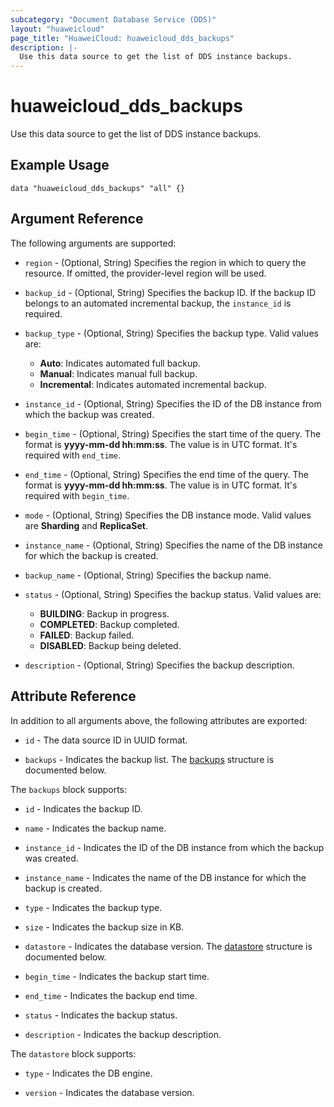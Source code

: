 ```yaml
---
subcategory: "Document Database Service (DDS)"
layout: "huaweicloud"
page_title: "HuaweiCloud: huaweicloud_dds_backups"
description: |-
  Use this data source to get the list of DDS instance backups.
---
```


# huaweicloud_dds_backups

Use this data source to get the list of DDS instance backups.

## Example Usage

```hcl
data "huaweicloud_dds_backups" "all" {}
```

## Argument Reference

The following arguments are supported:

* `region` - (Optional, String) Specifies the region in which to query the resource.
  If omitted, the provider-level region will be used.

* `backup_id` - (Optional, String) Specifies the backup ID.
  If the backup ID belongs to an automated incremental backup, the `instance_id` is required.

* `backup_type` - (Optional, String) Specifies the backup type. Valid values are:
  + **Auto**: Indicates automated full backup.
  + **Manual**: Indicates manual full backup.
  + **Incremental**: Indicates automated incremental backup.

* `instance_id` - (Optional, String) Specifies the ID of the DB instance from which the backup was created.

* `begin_time` - (Optional, String) Specifies the start time of the query. The format is **yyyy-mm-dd hh:mm:ss**.
  The value is in UTC format. It's required with `end_time`.

* `end_time` - (Optional, String) Specifies the end time of the query. The format is **yyyy-mm-dd hh:mm:ss**.
  The value is in UTC format. It's required with `begin_time`.

* `mode` - (Optional, String) Specifies the DB instance mode. Valid values are **Sharding** and **ReplicaSet**.

* `instance_name` - (Optional, String) Specifies the name of the DB instance for which the backup is created.

* `backup_name` - (Optional, String) Specifies the backup name.

* `status` - (Optional, String) Specifies the backup status. Valid values are:
  + **BUILDING**: Backup in progress.
  + **COMPLETED**: Backup completed.
  + **FAILED**: Backup failed.
  + **DISABLED**: Backup being deleted.

* `description` - (Optional, String) Specifies the backup description.

## Attribute Reference

In addition to all arguments above, the following attributes are exported:

* `id` - The data source ID in UUID format.

* `backups` - Indicates the backup list.
  The [backups](#backups_struct) structure is documented below.

<a name="backups_struct"></a>
The `backups` block supports:

* `id` - Indicates the backup ID.

* `name` - Indicates the backup name.

* `instance_id` - Indicates the ID of the DB instance from which the backup was created.

* `instance_name` - Indicates the name of the DB instance for which the backup is created.

* `type` - Indicates the backup type.

* `size` - Indicates the backup size in KB.

* `datastore` - Indicates the database version.
  The [datastore](#backups_datastore_struct) structure is documented below.

* `begin_time` - Indicates the backup start time.

* `end_time` - Indicates the backup end time.

* `status` - Indicates the backup status.

* `description` - Indicates the backup description.

<a name="backups_datastore_struct"></a>
The `datastore` block supports:

* `type` - Indicates the DB engine.

* `version` - Indicates the database version.
